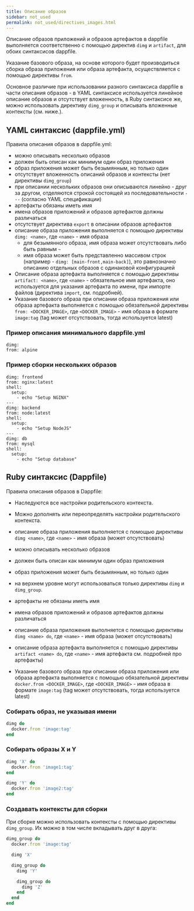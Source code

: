 ```yaml
---
title: Описание образов
sidebar: not_used
permalink: not_used/directives_images.html
---
```


Описание образов приложений и образов артефактов в dappfile выполняется соответственно с помощью директив `dimg` и `artifact`, для обоих синтаксисов dappfile.

Указание базового образа, на основе которого будет производиться сборка образа приложения или образа артефакта, осуществляется с помощью директивы `from`.

Основное различие при использовании разного синтаксиса dappfile в части описания образов - в YAML синтаксисе используется линейное описание образов и отсутствует вложенность, в Ruby синтаксисе же, можно использовать директиву `dimg_group` и описывать вложенные контексты (см. ниже.).


## YAML синтаксис (dappfile.yml)

Правила описания образов в dappfile.yml:
* можно описывать несколько образов
* должен быть описан как минимум один образ приложения
* образ приложения может быть безымянным, но только один
* отсутствует вложенность описаний образов и контексты (нет директивы `dimg_group`)
* при описании нескольких образов они описываются линейно - друг за другом, отделяются строкой состоящей из последовательности `---` (согласно YAML спецификации)
* артефакты обязаны иметь имя
* имена образов приложений и образов артефактов должны различаться
* отсутствует директива `export` в описании образов артефактов
* описание образа приложения выполняется с помощью директивы `dimg: <name>`, где `<name>` - имя образа
    * для безымянного образа, имя образа может отсутствовать либо быть равным `~`
    * имя образа может быть представленно массивом строк (например - `dimg: [main-front,main-back]`), это равнозначно описанию отдельных образов с одинаковой конфигурацией
* Описание образа артефакта выполняется с помощью директивы `artifact: <name>`, где `<name>` - обязательное имя артефакта, оно используется для указания артефакта по имени, при импорте файлов (директива `import`, см. подробней).
* Указание базового образа при описании образа приложения или образа артефакта выполняется с помощью обязательной директивы `from: <DOCKER_IMAGE>`, где `<DOCKER_IMAGE>` - имя образа в формате `image:tag` (tag может отсутствовать, тогда используется latest)

### Пример описания минимального dappfile.yml

```
dimg:
from: alpine
```

### Пример сборки нескольких образов

```
dimg: frontend
from: nginx:latest
shell:
  setup:
    - echo "Setup NGINX"
---
dimg: backend
from: node:latest
shell:
  setup:
    - echo "Setup NodeJS"
---
dimg: db
from: mysql
shell:
  setup:
    - echo "Setup database"
```


## Ruby синтаксис (Dappfile)

Правила описания образов в Dappfile:

* Наследуются все настройки родительского контекста.
* Можно дополнять или переопределять настройки родительского контекста.
* описание образа приложения выполняется с помощью директивы `dimg <name>`, где `<name>` - имя образа (может отсутствовать)

* можно описывать несколько образов
* должен быть описан как минимум один образ приложения
* образ приложения может быть безымянным, но только один
* на верхнем уровне могут использоваться только директивы `dimg` и `dimg_group`.
* артефакты не обязаны иметь имя
* имена образов приложений и образов артефактов должны различаться
* описание образа приложения выполняется с помощью директивы `dimg <name> do`, где `<name>` - имя образа (может отсутствовать)
* описание образа артефакта выполняется с помощью директивы `artifact <name> do`, где `<name>` - имя артефакта см. подробней про артефакты)
* Указание базового образа при описании образа приложения или образа артефакта выполняется с помощью обязательной директивы `docker.from <DOCKER_IMAGE>`, где `<DOCKER_IMAGE>` - имя образа в формате `image:tag` (tag может отсутствовать, тогда используется latest)


### Собирать образ, не указывая имени
```ruby
dimg do
  docker.from 'image:tag'
end
```

### Собирать образы X и Y
```ruby
dimg 'X' do
  docker.from 'image1:tag'
end

dimg 'Y' do
  docker.from 'image2:tag'
end
```

### Создавать контексты для сборки

При сборке можно использовать контексты с помощью директивы `dimg_group`. Их можно в том числе вкладывать друг в друга:

```ruby
dimg_group do
  docker.from 'image:tag'

  dimg 'X'

  dimg_group do
    dimg 'Y'

    dimg_group do
      dimg 'Z'
    end
  end
end
```

